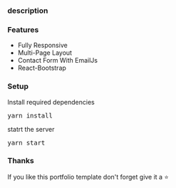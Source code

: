 ### description




### Features

- Fully Responsive
- Multi-Page Layout
- Contact Form With EmailJs
- React-Bootstrap



### Setup


 
 
Install required dependencies

<pre>yarn install</pre>



statrt the server

<pre>yarn start</pre>

### Thanks
If you like this portfolio template don't forget give it a ⭐ 
 
